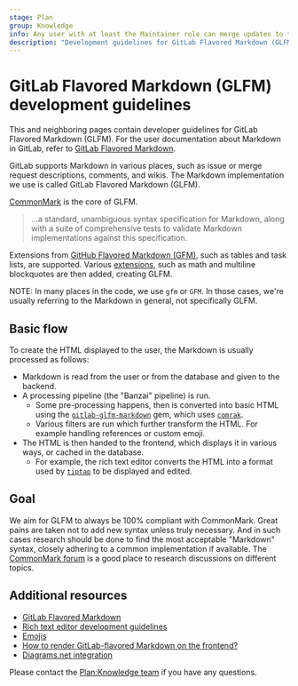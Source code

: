 ```yaml
---
stage: Plan
group: Knowledge
info: Any user with at least the Maintainer role can merge updates to this content. For details, see https://docs.gitlab.com/ee/development/development_processes.html#development-guidelines-review.
description: "Development guidelines for GitLab Flavored Markdown (GLFM)."
---
```


<!-- vale gitlab_base.GitLabFlavoredMarkdown = NO -->

# GitLab Flavored Markdown (GLFM) development guidelines

This and neighboring pages contain developer guidelines for GitLab Flavored Markdown (GLFM).
For the user documentation about Markdown in GitLab, refer to
[GitLab Flavored Markdown](../../user/markdown.md).

GitLab supports Markdown in various places, such as issue or merge request descriptions, comments, and wikis.
The Markdown implementation we use is called
GitLab Flavored Markdown (GLFM).

[CommonMark](https://spec.commonmark.org/current/) is the core of GLFM.

> ...a standard, unambiguous syntax specification for Markdown, along with a suite of comprehensive tests to validate Markdown implementations against this specification.

Extensions from [GitHub Flavored Markdown (GFM)](https://github.github.com/gfm/), such as tables and task lists, are supported.
Various [extensions](../../user/markdown.md#differences-between-gitlab-flavored-markdown-and-standard-markdown), such as math and multiline
blockquotes are then added, creating GLFM.

NOTE:
In many places in the code, we use `gfm` or `GFM`. In those cases, we're usually
referring to the Markdown in general, not specifically GLFM.

## Basic flow

To create the HTML displayed to the user, the Markdown is usually processed as follows:

- Markdown is read from the user or from the database and given to the backend.
- A processing pipeline (the "Banzai" pipeline) is run.
  - Some pre-processing happens, then is converted into basic HTML using the
    [`gitlab-glfm-markdown`](https://gitlab.com/gitlab-org/ruby/gems/gitlab-glfm-markdown) gem, which uses [`comrak`](https://github.com/kivikakk/comrak).
  - Various filters are run which further transform the HTML. For example handling
    references or custom emoji.
- The HTML is then handed to the frontend, which displays it in various ways, or cached in the database.
  - For example, the rich text editor converts the HTML into a format used by [`tiptap`](https://tiptap.dev/product/editor) to be displayed and edited.

## Goal

We aim for GLFM to always be 100% compliant with CommonMark.
Great pains are taken not to add new syntax unless truly necessary.
And in such cases research should be done to find the most
acceptable "Markdown" syntax, closely adhering to a common implementation if available.
The [CommonMark forum](https://talk.commonmark.org) is a good place to research discussions on different topics.

## Additional resources

- [GitLab Flavored Markdown](../../user/markdown.md)
- [Rich text editor development guidelines](../fe_guide/content_editor.md)
- [Emojis](../fe_guide/emojis.md)
- [How to render GitLab-flavored Markdown on the frontend?](../fe_guide/frontend_faq.md#10-how-to-render-gitlab-flavored-markdown)
- [Diagrams.net integration](../fe_guide/diagrams_net_integration.md)

Please contact the [Plan:Knowledge team](https://handbook.gitlab.com/handbook/engineering/development/dev/plan/knowledge/) if you have any questions.
